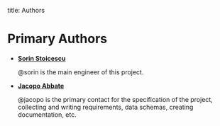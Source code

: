 title: Authors

Primary Authors
===============

* __[Sorin Stoicescu](https://sorin.works)__

    @sorin is the main engineer of this project.

* __[Jacopo  Abbate](https://www.peregrinatraders.com/)__

    @jacopo is the  primary contact for the specification of the project, collecting and writing requirements, data schemas, creating documentation, etc. 
